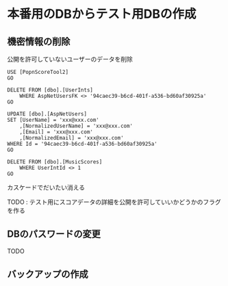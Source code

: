 # 本番用のDBからテスト用DBの作成

## 機密情報の削除

公開を許可していないユーザーのデータを削除

    USE [PopnScoreTool2]
    GO

    DELETE FROM [dbo].[UserInts]
        WHERE AspNetUsersFK <> '94caec39-b6cd-401f-a536-bd60af30925a'
    GO

    UPDATE [dbo].[AspNetUsers]
    SET [UserName] = 'xxx@xxx.com'
        ,[NormalizedUserName] = 'xxx@xxx.com'
        ,[Email] = 'xxx@xxx.com'
        ,[NormalizedEmail] = 'xxx@xxx.com'
    WHERE Id = '94caec39-b6cd-401f-a536-bd60af30925a'
    GO

    DELETE FROM [dbo].[MusicScores]
        WHERE UserIntId <> 1
    GO

カスケードでだいたい消える

TODO : テスト用にスコアデータの詳細を公開を許可していいかどうかのフラグを作る

## DBのパスワードの変更

TODO

## バックアップの作成
